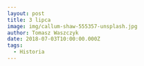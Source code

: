 ```yaml
---
layout: post
title: 3 lipca
image: img/callum-shaw-555357-unsplash.jpg
author: Tomasz Waszczyk
date: 2018-07-03T10:00:00.000Z
tags:
  - Historia
---
```


